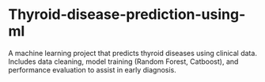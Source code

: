 # Thyroid-disease-prediction-using-ml
A machine learning project that predicts thyroid diseases using clinical data. Includes data cleaning, model training (Random Forest, Catboost), and performance evaluation to assist in early diagnosis.
